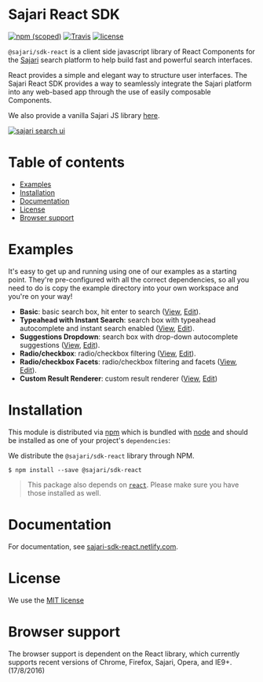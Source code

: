 # Sajari React SDK

[![npm (scoped)](https://img.shields.io/npm/v/@sajari/sdk-react.svg?style=flat-square)](https://www.npmjs.com/package/@sajari/sdk-react)
[![Travis](https://img.shields.io/travis/sajari/sajari-sdk-react.svg?style=flat-square)](https://travis-ci.org/sajari/sajari-sdk-react)
[![license](https://img.shields.io/npm/l/@sajari/sdk-react.svg?style=flat-square)](./LICENSE)

`@sajari/sdk-react` is a client side javascript library of React Components for the
[Sajari](https://www.sajari.com) search platform to help build fast and powerful search interfaces.

React provides a simple and elegant way to structure user interfaces. The Sajari React SDK provides
a way to seamlessly integrate the Sajari platform into any web-based app through the use of easily
composable Components.

We also provide a vanilla Sajari JS library [here](https://github.com/sajari/sajari-sdk-js/).

[![sajari search ui](img/sajari-search-ui.gif)](https://www.sajari.com)

# Table of contents

- [Examples](#examples)
- [Installation](#installation)
- [Documentation](#documentation)
- [License](#license)
- [Browser support](#browser-support)

# Examples

It's easy to get up and running using one of our examples as a starting point.
They're pre-configured with all the correct dependencies, so all you need to do is copy the example
directory into your own workspace and you're on your way!

- **Basic**: basic search box, hit enter to search (<a href="https://3vy8p6k7z1.codesandbox.io/" target="_blank">View</a>, <a href="https://codesandbox.io/s/3vy8p6k7z1" target="_blank">Edit</a>).
- **Typeahead with Instant Search**: search box with typeahead autocomplete and instant search enabled (<a href="https://5zz60m4l0p.codesandbox.io/" target="_blank">View</a>, <a href="https://codesandbox.io/s/5zz60m4l0p" target="_blank">Edit</a>).
- **Suggestions Dropdown**: search box with drop-down autocomplete suggestions (<a href="https://pvo0pxojx.codesandbox.io/" target="_blank">View</a>, <a href="https://codesandbox.io/s/pvo0pxojx" target="_blank">Edit</a>).
- **Radio/checkbox**: radio/checkbox filtering (<a href="https://w64pm94vn8.codesandbox.io/" target="_blank">View</a>, <a href="https://codesandbox.io/s/w64pm94vn8" target="_blank">Edit</a>).
- **Radio/checkbox Facets**: radio/checkbox filtering and facets (<a href="https://isqwn.csb.app/" target="_blank">View</a>, <a href="https://codesandbox.io/s/sajari-react-sdk-example-radio-checkbox-facets-isqwn" target="_blank">Edit</a>).
- **Custom Result Renderer**: custom result renderer (<a href="https://6x0vwormkk.codesandbox.io/" target="_blank">View</a>, <a href="https://codesandbox.io/s/6x0vwormkk" target="_blank">Edit</a>)

<!-- TODO(@benhinchley): build examples in codesandbox

* [Sliding autocomplete dropdown](./examples/sliding-autocomplete-dropdown): search box enabled by clicking search icon.
* [Standard search](./examples/standard-search/): instant search with autocomplete + tab filtering.
* [Aggregate](./examples/aggregate/): aggregate filtering.

-->

# Installation

This module is distributed via [npm](https://www.npmjs.com/) which is bundled with
[node](https://nodejs.org/en/) and should be installed as one of your project's `dependencies`:

We distribute the `@sajari/sdk-react` library through NPM.

```shell
$ npm install --save @sajari/sdk-react
```

> This package also depends on [`react`](https://www.npmjs.com/package/react). Please make sure you have those installed as well.

# Documentation

For documentation, see [sajari-sdk-react.netlify.com](https://sajari-sdk-react.netlify.com).

# License

We use the [MIT license](./LICENSE)

# Browser support

The browser support is dependent on the React library, which currently supports recent versions of Chrome, Firefox, Sajari, Opera, and IE9+. (17/8/2016)
